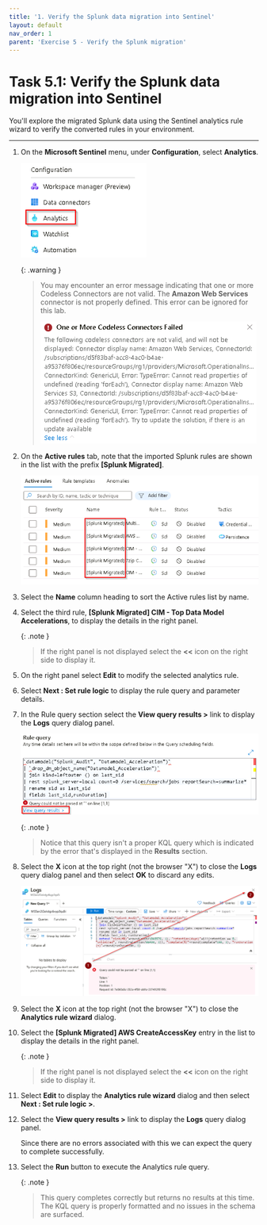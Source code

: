 ```yaml
---
title: '1. Verify the Splunk data migration into Sentinel'
layout: default
nav_order: 1
parent: 'Exercise 5 - Verify the Splunk migration'
---
```


# Task 5.1: Verify the Splunk data migration into Sentinel

You'll explore the migrated Splunk data using the Sentinel analytics rule wizard to verify the converted rules in your environment. 

---

1.  On the **Microsoft Sentinel** menu, under **Configuration**, select **Analytics**.

    ![configuration_menu_analytics.png](../media/configuration_menu_analytics.png)

    {: .warning }
    > You may encounter an error message indicating that one or more Codeless Connectors are not valid. The **Amazon Web Services** connector is not properly defined. This error can be ignored for this lab.
    >
    >![error_codeless_connector.png](../media/error_codeless_connector.png)

1.  On the **Active rules** tab, note that the imported Splunk rules are shown in the list with the prefix **[Splunk Migrated]**.

    ![splunk_migrated_prefix.png](../media/splunk_migrated_prefix.png)

1.  Select the **Name** column heading to sort the Active rules list by name.

1.  Select the third rule, **[Splunk Migrated] CIM - Top Data Model Accelerations**, to display the details in the right panel.

    {: .note }
    > If the right panel is not displayed select the **<<** icon on the right side to display it.

1.  On the right panel select **Edit** to modify the selected analytics rule.

1.  Select **Next : Set rule logic** to display the rule query and parameter details.

1.  In the Rule query section select the **View query results >** link to display the **Logs** query dialog panel.

    ![select_view_query_results.png](../media/select_view_query_results.png)  

    {: .note }
    > Notice that this query isn't a proper KQL query which is indicated by the error that's displayed in the **Results** section.

1.   Select the **X** icon at the top right (not the browser "X") to close the **Logs** query dialog panel and then select **OK** to discard any edits.

     ![invalid_query_x_close.png](../media/invalid_query_x_close.png)

1.  Select the **X** icon at the top right (not the browser "X") to close the **Analytics rule wizard** dialog.

1.  Select the **[Splunk Migrated] AWS CreateAccessKey** entry in the list to display the details in the right panel.

    {: .note }
    > If the right panel is not displayed select the **<<** icon on the right side to display it.

1.  Select **Edit** to display the **Analytics rule wizard** dialog and then select **Next : Set rule logic >**.

1.  Select the **View query results >** link to display the **Logs** query dialog panel.  

    Since there are no errors associated with this we can expect the query to complete successfully.

1.  Select the **Run** button to execute the Analytics rule query.

    {: .note }
    > This query completes correctly but returns no results at this time. The KQL query is properly formatted and no issues in the schema are surfaced.
